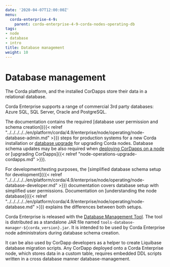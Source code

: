 ```yaml
---
date: '2020-04-07T12:00:00Z'
menu:
  corda-enterprise-4-9:
    parent: corda-enterprise-4-9-corda-nodes-operating-db
tags:
- node
- database
- intro
title: Database management
weight: 10
---
```



# Database management

The Corda platform, and the installed CorDapps store their data in a relational database.

Corda Enterprise supports a range of commercial 3rd party databases: Azure SQL, SQL Server, Oracle and PostgreSQL.

The documentation contains the required [database user permission and schema creation]({{< relref "../../../../../en/platform/corda/4.9/enterprise/node/operating/node-database-admin.md" >}}) steps
for production systems for a new Corda installation or [database upgrade](../../../../../en/platform/corda/4.9/enterprise/node-upgrade-notes.html#step-3-update-the-database) for upgrading Corda nodes.
Database schema updates may be also required when [deploying CorDapps on a node](node/operating/node-operations-cordapp-deployment.md)
or [upgrading CorDapps]{{< relref "node-operations-upgrade-cordapps.md" >}}).

For development/testing purposes, the [simplified database schema setup for development]({{< relref "../../../../../en/platform/corda/4.9/enterprise/node/operating/node-database-developer.md" >}}) documentation covers database setup with simplified user permissions. Documentation on [understanding the node database]({{< relref "../../../../../en/platform/corda/4.9/enterprise/node/operating/node-database.md" >}}) explains the differences between both setups.

Corda Enterprise is released with the [Database Management Tool](../../../../../en/platform/corda/4.9/enterprise/node/operating/node-database.html#database-management-tool).
The tool is distributed as a standalone JAR file named `tools-database-manager-${corda_version}.jar`.
It is intended to be used by Corda Enterprise node administrators during database schema creation.

It can be also used by CorDapp developers as a helper to create Liquibase database migration scripts.
Any CorDapp deployed onto a Corda Enterprise node, which stores data in a custom table,
requires embedded DDL scripts written in a cross database manner database-management.
